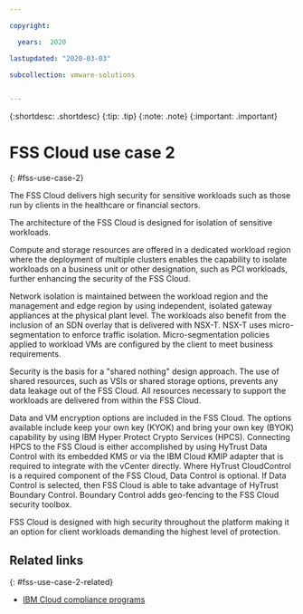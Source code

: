 ```yaml
---

copyright:

  years:  2020

lastupdated: "2020-03-03"

subcollection: vmware-solutions


---
```


{:shortdesc: .shortdesc}
{:tip: .tip}
{:note: .note}
{:important: .important}

# FSS Cloud use case 2
{: #fss-use-case-2}

The FSS Cloud delivers high security for sensitive workloads such as those run by clients in the healthcare or financial sectors.

The architecture of the FSS Cloud is designed for isolation of sensitive workloads.

Compute and storage resources are offered in a dedicated workload region where the deployment of multiple clusters enables the capability to isolate workloads on a business unit or other designation, such as PCI workloads, further enhancing the security of the FSS Cloud.

Network isolation is maintained between the workload region and the management and edge region by using independent, isolated gateway appliances at the physical plant level. The workloads also benefit from the inclusion of an SDN overlay that is delivered with NSX-T. NSX-T uses micro-segmentation to enforce traffic isolation. Micro-segmentation policies applied to workload VMs are configured by the client to meet business requirements.

Security is the basis for a "shared nothing" design approach. The use of shared resources, such as VSIs or shared storage options, prevents any data leakage out of the FSS Cloud. All resources necessary to support the workloads are delivered from within the FSS Cloud.

Data and VM encryption options are included in the FSS Cloud. The options available include keep your own key (KYOK) and bring your own key (BYOK) capability by using IBM Hyper Protect Crypto Services (HPCS). Connecting HPCS to the FSS Cloud is either accomplished by using HyTrust Data Control with its embedded KMS or via the IBM Cloud KMIP adapter that is required to integrate with the vCenter directly.
Where HyTrust CloudControl is a required component of the FSS Cloud, Data Control is optional. If Data Control is selected, then FSS Cloud is able to take advantage of HyTrust Boundary Control. Boundary Control adds geo-fencing to the FSS Cloud security toolbox.

FSS Cloud is designed with high security throughout the platform making it an option for client workloads demanding the highest level of protection.

## Related links
{: #fss-use-case-2-related}

* [IBM Cloud compliance programs](https://www.ibm.com/cloud/compliance)
